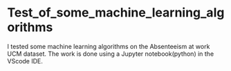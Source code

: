 # Test_of_some_machine_learning_algorithms
I tested some machine learning algorithms on the Absenteeism at work UCM dataset. 
The work is done using a Jupyter notebook(python) in the VScode IDE.
